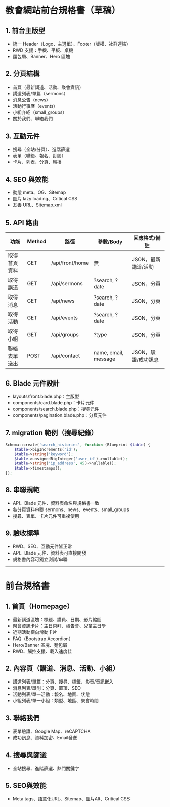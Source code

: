 # 教會網站前台規格書（草稿）

## 1. 前台主版型
- 統一 Header（Logo、主選單）、Footer（版權、社群連結）
- RWD 支援：手機、平板、桌機
- 麵包屑、Banner、Hero 區塊

## 2. 分頁結構
- 首頁（最新講道、活動、聚會資訊）
- 講道列表/單篇（sermons）
- 消息公告（news）
- 活動行事曆（events）
- 小組介紹（small_groups）
- 關於我們、聯絡我們

## 3. 互動元件
- 搜尋（全站/分頁）、進階篩選
- 表單（聯絡、報名、訂閱）
- 卡片、列表、分頁、輪播

## 4. SEO 與效能
- 動態 meta、OG、Sitemap
- 圖片 lazy loading、Critical CSS
- 友善 URL、Sitemap.xml

## 5. API 路由
| 功能         | Method | 路徑                  | 參數/Body                | 回應格式/備註           |
|--------------|--------|-----------------------|--------------------------|-------------------------|
| 取得首頁資料 | GET    | /api/front/home       | 無                       | JSON，最新講道/活動     |
| 取得講道     | GET    | /api/sermons          | ?search, ?date           | JSON，分頁              |
| 取得消息     | GET    | /api/news             | ?search, ?date           | JSON，分頁              |
| 取得活動     | GET    | /api/events           | ?search, ?date           | JSON，分頁              |
| 取得小組     | GET    | /api/groups           | ?type                    | JSON，分頁              |
| 聯絡表單送出 | POST   | /api/contact          | name, email, message     | JSON，驗證/成功訊息      |

## 6. Blade 元件設計
- layouts/front.blade.php：主版型
- components/card.blade.php：卡片元件
- components/search.blade.php：搜尋元件
- components/pagination.blade.php：分頁元件

## 7. migration 範例（搜尋紀錄）
```php
Schema::create('search_histories', function (Blueprint $table) {
    $table->bigIncrements('id');
    $table->string('keyword');
    $table->unsignedBigInteger('user_id')->nullable();
    $table->string('ip_address', 45)->nullable();
    $table->timestamps();
});
```

## 8. 串聯規範
- API、Blade 元件、資料表命名與規格書一致
- 各分頁資料串聯 sermons、news、events、small_groups
- 搜尋、表單、卡片元件可重複使用

## 9. 驗收標準
- RWD、SEO、互動元件皆正常
- API、Blade 元件、資料表可直接開發
- 規格書內容可獨立測試/串聯

---

# 前台規格書

## 1. 首頁（Homepage）
- 最新講道區塊：標題、講員、日期、影片縮圖
- 聚會資訊卡片：主日崇拜、禱告會、兒童主日學
- 近期活動橫向滑動卡片
- FAQ（Bootstrap Accordion）
- Hero/Banner 區塊、麵包屑
- RWD、觸控支援、載入速度佳

## 2. 內容頁（講道、消息、活動、小組）
- 講道列表/單篇：分頁、搜尋、標籤、影音/音訊嵌入
- 消息列表/單則：分頁、置頂、SEO
- 活動列表/單一活動：報名、地圖、狀態
- 小組列表/單一小組：類型、地區、聚會時間

## 3. 聯絡我們
- 表單驗證、Google Map、reCAPTCHA
- 成功訊息、資料加密、Email發送

## 4. 搜尋與篩選
- 全站搜尋、進階篩選、熱門關鍵字

## 5. SEO與效能
- Meta tags、語意化URL、Sitemap、圖片Alt、Critical CSS
